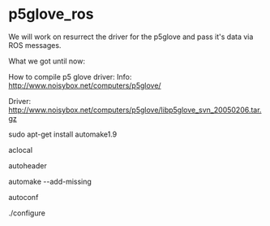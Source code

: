 p5glove_ros
===========

We will work on resurrect the driver for the p5glove and pass it's data via ROS messages.

What we got until now:

How to compile p5 glove driver:
Info: http://www.noisybox.net/computers/p5glove/

Driver: http://www.noisybox.net/computers/p5glove/libp5glove_svn_20050206.tar.gz

sudo apt-get install automake1.9

aclocal

autoheader

automake --add-missing

autoconf


./configure
